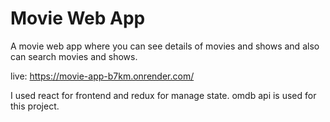 # Movie Web App

A movie web app where you can see details of movies and shows and also can search movies and shows.

live: https://movie-app-b7km.onrender.com/

I used react for frontend and redux for manage state. omdb api is used for this project.
